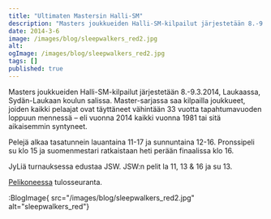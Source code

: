 ```yaml
---
title: "Ultimaten Mastersin Halli-SM"
description: "Masters joukkueiden Halli-SM-kilpailut järjestetään 8.-9.3.2014, Laukaassa, Sydän-Laukaan koulun salissa. Master-sarjassa saa kilpailla joukkueet, joiden kaikki pelaajat ovat täyttäneet vähintään 33 vuotta tapahtumavuoden loppuun mennessä – eli vuonna 2014 kaikki vuonna 1981 tai sitä aikaisemmin syntyneet. Pelejä alkaa tasatunnein lauantaina 11-17 ja sunnuntaina 12-16. Pronssipeli su klo 15 ja suomenmestari ratkaistaan heti perään finaalissa klo 16. JyLiä turnauksessa edustaa"
date: 2014-3-6
image: /images/blog/sleepwalkers_red2.jpg
alt:
ogImage: /images/blog/sleepwalkers_red2.jpg
tags: []
published: true
---
```

Masters joukkueiden Halli-SM-kilpailut järjestetään 8.-9.3.2014, Laukaassa, Sydän-Laukaan koulun salissa. Master-sarjassa saa kilpailla joukkueet, joiden kaikki pelaajat ovat täyttäneet vähintään 33 vuotta tapahtumavuoden loppuun mennessä – eli vuonna 2014 kaikki vuonna 1981 tai sitä aikaisemmin syntyneet.

Pelejä alkaa tasatunnein lauantaina 11-17 ja sunnuntaina 12-16. Pronssipeli su klo 15 ja suomenmestari ratkaistaan heti perään finaalissa klo 16.

JyLiä turnauksessa edustaa JSW. JSW:n pelit la 11, 13 & 16 ja su 13.

[Pelikoneessa](http://www.ultimate.fi/pelikone/?view=seriesstatus&series=3142) tulosseuranta.

:BlogImage{ src="/images/blog/sleepwalkers_red2.jpg" alt="sleepwalkers_red"}
